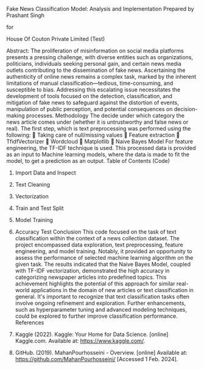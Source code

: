Fake News Classification Model: Analysis
and Implementation
Prepared by
Prashant Singh

for

House Of Couton Private Limited (Test)

Abstract:
The proliferation of misinformation on social media platforms presents a pressing
challenge, with diverse entities such as organizations, politicians, individuals seeking
personal gain, and certain news media outlets contributing to the dissemination of fake
news. Ascertaining the authenticity of online news remains a complex task, marked by the
inherent limitations of manual classification—tedious, time-consuming, and susceptible to
bias. Addressing this escalating issue necessitates the development of tools focused on
the detection, classification, and mitigation of fake news to safeguard against the distortion
of events, manipulation of public perception, and potential consequences on decision-
making processes.
Methodology
The decide under which category the news article comes under (whether it is
untrustworthy and false news or real).
The first step, which is text preprocessing was performed using the following:
 Taking care of null/missing values
 Feature extraction
 TfidfVectorizer
 Wordcloud
 Matplotlib
 Naive Bayes Model
For feature engineering, the TF-IDF technique is used. This processed data is provided as
an input to Machine learning models, where the data is made to fit the model, to get a
prediction as an output.
Table of Contents (Code)
1. Import Data and Inspect
2. Text Cleaning

3. Vectorization
4. Train and Test Split
5. Model Training
6. Accuracy Test
Conclusion
This code focused on the task of text classification within the context of a news collection
dataset. The project encompassed data exploration, text preprocessing, feature
engineering, and model training. Notably, it provided an opportunity to assess the
performance of selected machine learning algorithm on the given task.
The results indicated that the Naive Bayes Model, coupled with TF-IDF vectorization,
demonstrated the high accuracy in categorizing newspaper articles into predefined topics.
This achievement highlights the potential of this approach for similar real-world
applications in the domain of new articles or text classification in general.
It&#39;s important to recognize that text classification tasks often involve ongoing refinement
and exploration. Further enhancements, such as hyperparameter tuning and advanced
modeling techniques, could be explored to further improve classification performance.
References
1. Kaggle (2022). Kaggle: Your Home for Data Science. [online] Kaggle.com. Available at:
https://www.kaggle.com/.
2. GitHub. (2019). MahanPourhosseini - Overview. [online] Available at:
https://github.com/MahanPourhosseini/ [Accessed 1 Feb. 2024].
